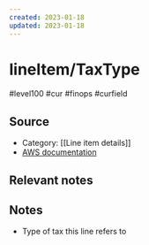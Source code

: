 ```yaml
---
created: 2023-01-18
updated: 2023-01-18
---
```

# lineItem/TaxType

#level100 #cur #finops #curfield

## Source
- Category: [[Line item details]]
- [AWS documentation](https://docs.aws.amazon.com/cur/latest/userguide/Lineitem-columns.html#l-T)

## Relevant notes

## Notes
- Type of tax this line refers to 